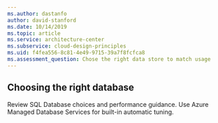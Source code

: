 ```yaml
---
ms.author: dastanfo
author: david-stanford
ms.date: 10/14/2019
ms.topic: article
ms.service: architecture-center
ms.subservice: cloud-design-principles
ms.uid: f4fea556-8c81-4e49-9715-39a7f8fcfca8
ms.assessment_question: Chose the right data store to match usage
---
```

## Choosing the right database

Review SQL Database choices and performance guidance. Use Azure Managed Database Services for built-in automatic tuning.
